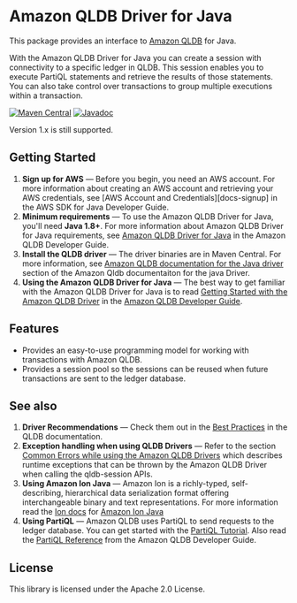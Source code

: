 # Amazon QLDB Driver for Java
This package provides an interface to [Amazon QLDB](https://aws.amazon.com/qldb/) for Java.

With the Amazon QLDB Driver for Java you can create a session with connectivity to a specific ledger in QLDB. This 
session enables you to execute PartiQL statements and retrieve the results of those statements. You can also take 
control over transactions to group multiple executions within a transaction.

[![Maven Central](https://maven-badges.herokuapp.com/maven-central/software.amazon.qldb/amazon-qldb-driver-java/badge.svg)](https://maven-badges.herokuapp.com/maven-central/software.amazon.qldb/amazon-qldb-driver-java)
[![Javadoc](https://javadoc.io/badge2/software.amazon.qldb/amazon-qldb-driver-java/javadoc.svg)](https://javadoc.io/doc/software.amazon.qldb/amazon-qldb-driver-java)

Version 1.x is still supported.

## Getting Started

1. **Sign up for AWS** &mdash; Before you begin, you need an AWS account. For more information about creating an AWS 
account and retrieving your AWS credentials, see [AWS Account and Credentials][docs-signup] in the AWS SDK for Java 
Developer Guide.
1. **Minimum requirements** &mdash; To use the Amazon QLDB Driver for Java, you'll need **Java 1.8+**. For more 
information about Amazon QLDB Driver for Java requirements, see [Amazon QLDB Driver for Java](https://docs.aws.amazon.com/en_pv/qldb/latest/developerguide/getting-started.java.html) in the Amazon QLDB Developer Guide.
1. **Install the QLDB driver** &mdash; The driver binaries are in Maven Central. For more information, see [Amazon QLDB documentation for the Java driver](https://docs.aws.amazon.com/qldb/latest/developerguide/getting-started.java.html#getting-started.java.quickstart) section of the Amazon Qldb documentaiton for the java Driver.
1. **Using the Amazon QLDB Driver for Java** &mdash; The best way to get familiar with the Amazon QLDB Driver for Java 
is to read [Getting Started with the Amazon QLDB Driver](https://docs.aws.amazon.com/qldb/latest/developerguide/getting-started-driver.html) in the [Amazon QLDB Developer Guide](https://docs.aws.amazon.com/qldb/latest/developerguide/what-is.html).

## Features
* Provides an easy-to-use programming model for working with transactions with Amazon QLDB.
* Provides a session pool so the sessions can be reused when future transactions are sent to the ledger database.

## See also

1. **Driver Recommendations** &mdash; Check them out in the [Best Practices](https://docs.aws.amazon.com/qldb/latest/developerguide/driver.best-practices.html) 
in the QLDB documentation.
1. **Exception handling when using QLDB Drivers** &mdash; Refer to the section [Common Errors while using the Amazon 
QLDB Drivers](https://docs.aws.amazon.com/qldb/latest/developerguide/driver-errors.html) 
which describes runtime exceptions that can be thrown by the Amazon QLDB Driver when calling the qldb-session APIs.
1. **Using Amazon Ion Java** &mdash; Amazon Ion is a richly-typed, self-describing, hierarchical data serialization 
format offering interchangeable binary and text representations. For more information read the [Ion docs](http://amzn.GitHub.io/ion-docs/) for [Amazon Ion Java](https://github.com/amzn/ion-java)
1. **Using PartiQL** &mdash; Amazon QLDB uses PartiQL to send requests to the ledger database. You can get started with 
the [PartiQL Tutorial](https://PartiQL.org/tutorial.html). Also read the [PartiQL Reference](https://docs.aws.amazon.com/en_pv/qldb/latest/developerguide/ql-reference.html) 
from the Amazon QLDB Developer Guide. 

## License

This library is licensed under the Apache 2.0 License.
